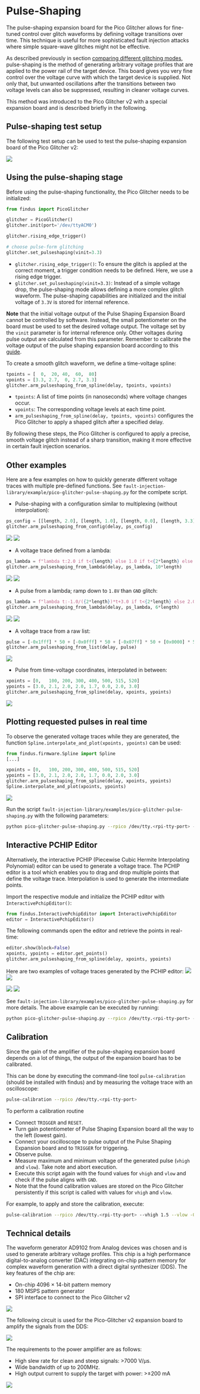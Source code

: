 # Pulse-Shaping

The pulse-shaping expansion board for the Pico Glitcher allows for fine-tuned control over glitch waveforms by defining voltage transitions over time. This technique is useful for more sophisticated fault injection attacks where simple square-wave glitches might not be effective.

As described previously in section [comparing different glitching modes](glitches.md), pulse-shaping is the method of generating arbitrary voltage profiles that are applied to the power rail of the target device. This board gives you very fine control over the voltage curve with which the target device is supplied. Not only that, but unwanted oscillations after the transitions between two voltage levels can also be suppressed, resulting in cleaner voltage curves.

This method was introduced to the Pico Glitcher v2 with a special expansion board and is described briefly in the following.

## Pulse-shaping test setup

The following test setup can be used to test the pulse-shaping expansion board of the Pico Glitcher v2:

![](images/pulse-shaping/pulse-shaping-setup.png)

## Using the pulse-shaping stage

Before using the pulse-shaping functionality, the Pico Glitcher needs to be initialized:

```python
from findus import PicoGlitcher

glitcher = PicoGlitcher()
glitcher.init(port='/dev/ttyACM0')

glitcher.rising_edge_trigger()

# choose pulse-form glitching
glitcher.set_pulseshaping(vinit=3.3)
```

- `glitcher.rising_edge_trigger()`: To ensure the glitch is applied at the correct moment, a trigger condition needs to be defined. Here, we use a rising edge trigger.
- `glitcher.set_pulseshaping(vinit=3.3)`: Instead of a simple voltage drop, the pulse-shaping mode allows defining a more complex glitch waveform. The pulse-shaping capabilities are initialized and the initial voltage of `3.3V` is stored for internal reference. 

**Note** that the initial voltage output of the Pulse Shaping Expansion Board cannot be controlled by software. Instead, the small potentiometer on the board must be used to set the desired voltage output. The voltage set by the `vinit` parameter is for internal reference only. Other voltages during pulse output are calculated from this parameter. Remember to calibrate the voltage output of the pulse shaping expansion board according to this [guide](#calibration).

To create a smooth glitch waveform, we define a time-voltage spline:

```python
tpoints = [  0,  20, 40,  60,  80]
vpoints = [3.3, 2.7,  0, 2.7, 3.3]
glitcher.arm_pulseshaping_from_spline(delay, tpoints, vpoints)
```

- `tpoints`: A list of time points (in nanoseconds) where voltage changes occur.
- `vpoints`: The corresponding voltage levels at each time point.
- `arm_pulseshaping_from_spline(delay, tpoints, vpoints)` configures the Pico Glitcher to apply a shaped glitch after a specified delay.

By following these steps, the Pico Glitcher is configured to apply a precise, smooth voltage glitch instead of a sharp transition, making it more effective in certain fault injection scenarios.

## Other examples
Here are a few examples on how to quickly generate different voltage traces with multiple pre-defined functions.
See `fault-injection-library/example/pico-glitcher-pulse-shaping.py` for the comlpete script.

- Pulse-shaping with a configuration similar to multiplexing (without interpolation):
```python
ps_config = [[length, 2.0], [length, 1.0], [length, 0.0], [length, 3.3]]
glitcher.arm_pulseshaping_from_config(delay, ps_config)
```

![](images/pulse-shaping/0-1000ns.bmp)
![](images/pulse-shaping/0-100ns.bmp)

- A voltage trace defined from a lambda:
```python
ps_lambda = f"lambda t:2.0 if t<{length} else 1.0 if t<{2*length} else 0.0 if t<{3*length} else 3.0"
glitcher.arm_pulseshaping_from_lambda(delay, ps_lambda, 10*length)
```

![](images/pulse-shaping/1-1000ns.bmp)
![](images/pulse-shaping/1-100ns.bmp)

- A pulse from a lambda; ramp down to `1.8V` than `GND` glitch:
```python
ps_lambda = f"lambda t:-1.0/({2*length})*t+3.0 if t<{2*length} else 2.0 if t<{4*length} else 0.0 if t<{5*length} else 3.0"
glitcher.arm_pulseshaping_from_lambda(delay, ps_lambda, 6*length)
```

![](images/pulse-shaping/3-1000ns.bmp)
![](images/pulse-shaping/3-100ns.bmp)

- A voltage trace from a raw list:
```python
pulse = [-0x1fff] * 50 + [-0x0fff] * 50 + [-0x07ff] * 50 + [0x0000] * 50
glitcher.arm_pulseshaping_from_list(delay, pulse)
```

![](images/pulse-shaping/2.bmp)

- Pulse from time-voltage coordinates, interpolated in between:
```python
xpoints = [0,   100, 200, 300, 400, 500, 515, 520]
ypoints = [3.0, 2.1, 2.0, 2.0, 1.7, 0.0, 2.0, 3.0]
glitcher.arm_pulseshaping_from_spline(delay, xpoints, ypoints)
```
![](images/pulse-shaping/5.bmp)


## Plotting requested pulses in real time

To observe the generated voltage traces while they are generated, the function `Spline.interpolate_and_plot(xpoints, ypoints)` can be used:

```python
from findus.firmware.Spline import Spline
[...]

xpoints = [0,   100, 200, 300, 400, 500, 515, 520]
ypoints = [3.0, 2.1, 2.0, 2.0, 1.7, 0.0, 2.0, 3.0]
glitcher.arm_pulseshaping_from_spline(delay, xpoints, ypoints)
Spline.interpolate_and_plot(xpoints, ypoints)
```

![](images/pulse-shaping/spline_plot.png)

Run the script `fault-injection-library/examples/pico-glitcher-pulse-shaping.py` with the following parameters:

```bash
python pico-glitcher-pulse-shaping.py --rpico /dev/tty.<rpi-tty-port> --delay 10 10 --length 100 100 --pulse-type 5
```

## Interactive PCHIP Editor

Alternatively, the interactive PCHIP (Piecewise Cubic Hermite Interpolating Polynomial) editor can be used to generate a voltage trace.
The PCHIP editor is a tool which enables you to drag and drop multiple points that define the voltage trace. Interpolation is used to generate the intermediate points.

Import the respective module and initialize the PCHIP editor with `InteractivePchipEditor()`:
```python
from findus.InteractivePchipEditor import InteractivePchipEditor
editor = InteractivePchipEditor()
```

The following commands open the editor and retrieve the points in real-time:
```python
editor.show(block=False)
xpoints, ypoints = editor.get_points()
glitcher.arm_pulseshaping_from_spline(delay, xpoints, ypoints)
```

Here are two examples of voltage traces generated by the PCHIP editor:
![](images/pulse-shaping/6-1.png)
![](images/pulse-shaping/6-1.bmp)

![](images/pulse-shaping/6-2.png)
![](images/pulse-shaping/6-2.bmp)

See `fault-injection-library/examples/pico-glitcher-pulse-shaping.py` for more details.
The above example can be executed by running:

```bash
python pico-glitcher-pulse-shaping.py --rpico /dev/tty.<rpi-tty-port> --delay 10 10 --length 100 100 --pulse-type 6
```

## Calibration

Since the gain of the amplifier of the pulse-shaping expansion board depends on a lot of things, the output of the expansion board has to be calibrated.

This can be done by executing the command-line tool `pulse-calibration` (should be installed with findus) and by measuring the voltage trace with an oscilloscope:

```bash
pulse-calibration --rpico /dev/tty.<rpi-tty-port>
```

To perform a calibration routine

- Connect `TRIGGER` and `RESET`.
- Turn gain potentiometer of Pulse Shaping Expansion board all the way to the left (lowest gain).
- Connect your oscilloscope to pulse output of the Pulse Shaping Expansion board and to `TRIGGER` for triggering.
- Observe pulse.
- Measure maximum and minimum voltage of the generated pulse (`vhigh` and `vlow`). Take note and abort execution.
- Execute this script again with the found values for `vhigh` and `vlow` and check if the pulse aligns with `GND`.
- Note that the found calibration values are stored on the Pico Glitcher persistently if this script is called with values for `vhigh` and `vlow`.

For example, to apply and store the calibration, execute:
```bash
pulse-calibration --rpico /dev/tty.<rpi-tty-port> --vhigh 1.5 --vlow -0.5
```

## Technical details

The waveform generator AD9102 from Analog devices was chosen and is used to generate arbitrary voltage profiles.
This chip is a high performance digital-to-analog converter (DAC) integrating on-chip pattern memory for complex waveform generation with a direct digital synthesizer (DDS).
The key features of the chip are:

- On-chip 4096 × 14-bit pattern memory
- 180 MSPS pattern generator
- SPI interface to connect to the Pico Glitcher v2

![](images/pulse-shaping/ps-dds.png)

The following circuit is used for the Pico-Glitcher v2 expansion board to amplify the signals from the DDS:

![](images/pulse-shaping/ps-schematics.png)

The requirements to the power amplifier are as follows:

- High slew rate for clean and steep signals: >7000 V/μs.
- Wide bandwidth of up to 200MHz.
- High output current to supply the target with power: >±200 mA

![](images/pulse-shaping/expansion-brd.png)
